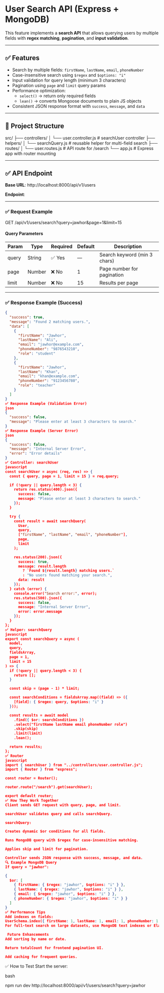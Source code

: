 # User Search API (Express + MongoDB)

This feature implements a **search API** that allows querying users by multiple fields with **regex matching**, **pagination**, and **input validation**.

---

## ✅ Features

- Search by multiple fields: `firstName`, `lastName`, `email`, `phoneNumber`
- Case-insensitive search using `$regex` and `$options: "i"`
- Input validation for query length (minimum 3 characters)
- Pagination using `page` and `limit` query params
- Performance optimization:
  - `select()` → return only required fields
  - `lean()` → converts Mongoose documents to plain JS objects
- Consistent JSON response format with `success`, `message`, and `data`

---

## 📂 Project Structure

src/
├── controllers/
│ └── user.controller.js # searchUser controller
├── helpers/
│ └── searchQuery.js # reusable helper for multi-field search
├── routes/
│ └── user.routes.js # API route for /search
└── app.js # Express app with router mounting

---

## ✅ API Endpoint

**Base URL**:
http://localhost:8000/api/v1/users

**Endpoint**:

---

### ✅ Request Example

GET /api/v1/users/search?query=jawhor&page=1&limit=15

#### **Query Parameters**

| Param | Type   | Required | Default | Description                  |
| ----- | ------ | -------- | ------- | ---------------------------- |
| query | String | ✅ Yes   | —       | Search keyword (min 3 chars) |
| page  | Number | ❌ No    | 1       | Page number for pagination   |
| limit | Number | ❌ No    | 15      | Results per page             |

---

### ✅ Response Example (Success)

```json
{
  "success": true,
  "message": "Found 2 matching users.",
  "data": [
    {
      "firstName": "Jawhor",
      "lastName": "Ali",
      "email": "jawhor@example.com",
      "phoneNumber": "9876543210",
      "role": "student"
    },
    {
      "firstName": "Jawhor",
      "lastName": "Khan",
      "email": "khan@example.com",
      "phoneNumber": "9123456780",
      "role": "teacher"
    }
  ]
}
✅ Response Example (Validation Error)
json
{
  "success": false,
  "message": "Please enter at least 3 characters to search."
}
✅ Response Example (Server Error)
json
{
  "success": false,
  "message": "Internal Server Error",
  "error": "Error details"
}
✅ Controller: searchUser
javascript
const searchUser = async (req, res) => {
  const { query, page = 1, limit = 15 } = req.query;

  if (!query || query.length < 3) {
    return res.status(400).json({
      success: false,
      message: "Please enter at least 3 characters to search."
    });
  }

  try {
    const result = await searchQuery(
      User,
      query,
      ["firstName", "lastName", "email", "phoneNumber"],
      page,
      limit
    );

    res.status(200).json({
      success: true,
      message: result.length
        ? `Found ${result.length} matching users.`
        : "No users found matching your search.",
      data: result
    });
  } catch (error) {
    console.error("Search error:", error);
    res.status(500).json({
      success: false,
      message: "Internal Server Error",
      error: error.message
    });
  }
};
✅ Helper: searchQuery
javascript
export const searchQuery = async (
  model,
  query,
  fieldsArray,
  page = 1,
  limit = 15
) => {
  if (!query || query.length < 3) {
    return [];
  }

  const skip = (page - 1) * limit;

  const searchConditions = fieldsArray.map((field) => ({
    [field]: { $regex: query, $options: "i" }
  }));

  const results = await model
    .find({ $or: searchConditions })
    .select("firstName lastName email phoneNumber role")
    .skip(skip)
    .limit(limit)
    .lean();

  return results;
};
✅ Router
javascript
import { searchUser } from "../controllers/user.controller.js";
import { Router } from "express";

const router = Router();

router.route("/search").get(searchUser);

export default router;
✅ How They Work Together
Client sends GET request with query, page, and limit.

searchUser validates query and calls searchQuery.

searchQuery:

Creates dynamic $or conditions for all fields.

Runs MongoDB query with $regex for case-insensitive matching.

Applies skip and limit for pagination.

Controller sends JSON response with success, message, and data.
🔍 Example MongoDB Query
If query = "jawhor":

{
  $or: [
    { firstName: { $regex: "jawhor", $options: "i" } },
    { lastName: { $regex: "jawhor", $options: "i" } },
    { email: { $regex: "jawhor", $options: "i" } },
    { phoneNumber: { $regex: "jawhor", $options: "i" } }
  ]
}
✅ Performance Tips
Add indexes on fields:
UserSchema.index({ firstName: 1, lastName: 1, email: 1, phoneNumber: 1 });
For full-text search on large datasets, use MongoDB text indexes or Elasticsearch.

 Future Enhancements
Add sorting by name or date.

Return totalCount for frontend pagination UI.

Add caching for frequent queries.

```

✅ How to Test
Start the server:

bash

npm run dev
http://localhost:8000/api/v1/users/search?query=jawhor
